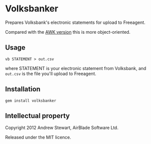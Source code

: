 # Volksbanker

Prepares Volksbank's electronic statements for upload to Freeagent.

Compared with the [AWK version](https://github.com/airblade/volksbanker-awk) this is more object-oriented.


## Usage

    vb STATEMENT > out.csv

where STATEMENT is your electronic statement from Volksbank, and `out.csv` is the file you'll upload to Freeagent.


## Installation

    gem install volksbanker


## Intellectual property

Copyright 2012 Andrew Stewart, AirBlade Software Ltd.

Released under the MIT licence.


